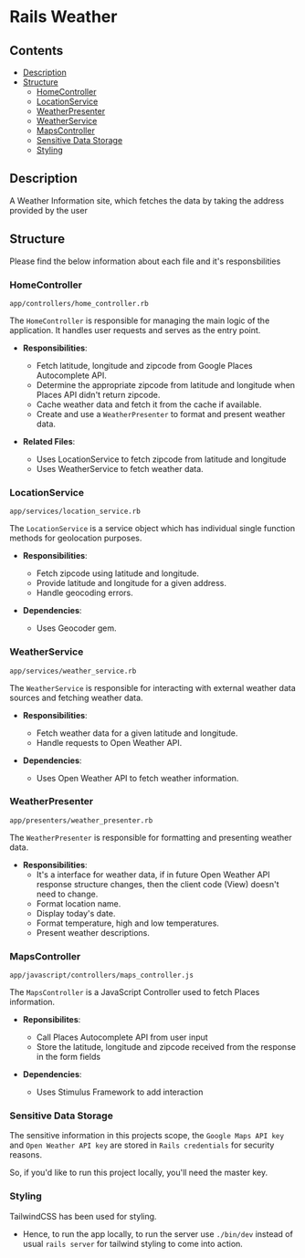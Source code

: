 # Rails Weather

## Contents

- [Description](#description)
- [Structure](#Structure)
  - [HomeController](#homecontroller)
  - [LocationService](#locationservice)
  - [WeatherPresenter](#weatherpresenter)
  - [WeatherService](#weatherservice)
  - [MapsController](#mapscontroller)
  - [Sensitive Data Storage](#sensitive-data-storage)
  - [Styling](#styling)

## Description

A Weather Information site, which fetches the data by taking the address provided by the user

## Structure

Please find the below information about each file and it's responsbilities

### HomeController

`app/controllers/home_controller.rb`

The `HomeController` is responsible for managing the main logic of the application. It handles user requests and serves as the entry point.

- **Responsibilities**:
  - Fetch latitude, longitude and zipcode from Google Places Autocomplete API.
  - Determine the appropriate zipcode from latitude and longitude when Places API didn't return zipcode.
  - Cache weather data and fetch it from the cache if available.
  - Create and use a `WeatherPresenter` to format and present weather data.

- **Related Files**:
  - Uses LocationService to fetch zipcode from latitude and longitude
  - Uses WeatherService to fetch weather data.
  
### LocationService

`app/services/location_service.rb`

The `LocationService` is a service object which has individual single function methods for geolocation purposes.

- **Responsibilities**:
  -  Fetch zipcode using latitude and longitude.
  - Provide latitude and longitude for a given address.
  - Handle geocoding errors.

- **Dependencies**:
  - Uses Geocoder gem.

### WeatherService

`app/services/weather_service.rb`

The `WeatherService` is responsible for interacting with external weather data sources and fetching weather data.

- **Responsibilities**:
  - Fetch weather data for a given latitude and longitude.
  - Handle requests to Open Weather API.

- **Dependencies**:
  - Uses Open Weather API to fetch weather information.

### WeatherPresenter

`app/presenters/weather_presenter.rb`

The `WeatherPresenter` is responsible for formatting and presenting weather data.

- **Responsibilities**:
  - It's a interface for weather data, if in future Open Weather API response structure changes, then the client code (View) doesn't need to change.
  - Format location name.
  - Display today's date.
  - Format temperature, high and low temperatures.
  - Present weather descriptions.

### MapsController

`app/javascript/controllers/maps_controller.js`

The `MapsController` is a JavaScript Controller used to fetch Places information.

- **Reponsibilites**:
  - Call Places Autocomplete API from user input
  - Store the latitude, longitude and zipcode received from the response in the form fields

- **Dependencies**:
  - Uses Stimulus Framework to add interaction
### Sensitive Data Storage

The sensitive information in this projects scope, the `Google Maps API key` and `Open Weather API key` are stored in `Rails credentials` for security reasons.

So, if you'd like to run this project locally, you'll need the master key.

### Styling

TailwindCSS has been used for styling.
  - Hence, to run the app locally, to run the server use `./bin/dev` instead of usual `rails server` for tailwind styling to come into action.



